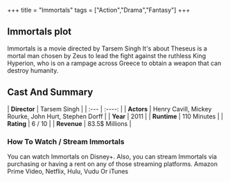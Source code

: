 +++
title = "Immortals"
tags = ["Action","Drama","Fantasy"]
+++
## Immortals plot
Immortals is a movie directed by Tarsem Singh It's about Theseus is a mortal man chosen by Zeus to lead the fight against the ruthless King Hyperion, who is on a rampage across Greece to obtain a weapon that can destroy humanity.
## Cast And Summary
| **Director**      | Tarsem Singh |
    | :---        |    :----:   |
    |  **Actors** | Henry Cavill, Mickey Rourke, John Hurt, Stephen Dorff |
    | **Year**   | 2011    |
    |  **Runtime** | 110 Minutes |
    |  **Rating** | 6 / 10 | 
    |  **Revenue** | 83.5$ Millions |
### How To Watch / Stream Immortals
You can watch Immortals on Disney+.
Also, you can stream Immortals via purchasing or having a rent on any of those streaming platforms.
Amazon Prime Video, Netflix, Hulu, Vudu Or iTunes